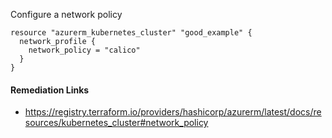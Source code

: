
Configure a network policy

```hcl
resource "azurerm_kubernetes_cluster" "good_example" {
  network_profile {
    network_policy = "calico"
  }
}
```

#### Remediation Links
 - https://registry.terraform.io/providers/hashicorp/azurerm/latest/docs/resources/kubernetes_cluster#network_policy

